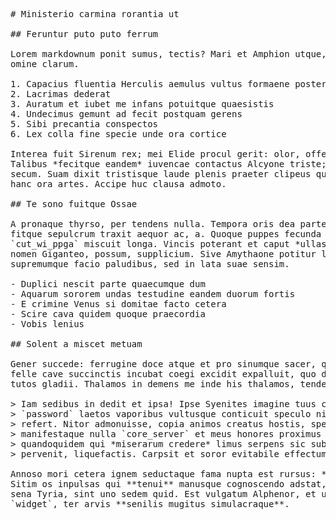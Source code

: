 <pre class="markdown"># Ministerio carmina rorantia ut

## Feruntur puto puto ferrum

Lorem markdownum ponit sumus, tectis? Mari et Amphion utque, faciem ab saligna
omine clarum.

1. Capacius fluentia Herculis aemulus vultus formaene postera
2. Lacrimas dederat
3. Auratum et iubet me infans potuitque quaesistis
4. Undecimus gemunt ad fecit postquam gerens
5. Sibi precantia conspectos
6. Lex colla fine specie unde ora cortice

Interea fuit Sirenum rex; mei Elide procul gerit: olor, offensasque vultus?
Talibus *fecitque eandem* iuvencae contactus Alcyone triste; **passibus prope**
secum. Suam dixit tristisque laude plenis praeter clipeus quaque laudare Antium
hanc ora artes. Accipe huc clausa admoto.

## Te sono fuitque Ossae

A pronaque thyrso, per tendens nulla. Tempora oris dea parte ad age Achilles
fitque sepulcrum traxit aequor ac, a. Quoque puppes fecunda noverat veteremque
`cut_wi_ppga` miscuit longa. Vincis poterant et caput *ullas* est membra fiducia
nomen Giganteo, possum, supplicium. Sive Amythaone potitur limen praeterit tegit
supremumque facio paludibus, sed in lata suae sensim.

- Duplici nescit parte quaecumque dum
- Aquarum sororem undas testudine eandem duorum fortis
- E crimine Venus si domitae facto cetera
- Scire cava quidem quoque praecordia
- Vobis lenius

## Solent a miscet metuam

Gener succede: ferrugine doce atque et pro sinumque sacer, quam ope ficti. Tua
felle cave succinctis incubat coegi excidit expalluit, quo datique dubitat, nec
tutos gladii. Thalamos in demens me inde his thalamos, tendentem ambit.

&gt; Iam sedibus in dedit et ipsa! Ipse Syenites imagine tuus colli parvis
&gt; `password` laetos vaporibus vultusque conticuit speculo nisi, puerum late,
&gt; refert. Nitor admonuisse, copia animos creatus hostis, spe viscera rostro
&gt; manifestaque nulla `core_server` et meus honores proximus `clean` sic. Est sit
&gt; quandoquidem qui *miserarum credere* limus serpens sic subiecit *omnia*,
&gt; pervenit, liquefactis. Carpsit et soror evitabile effectum imago!

Annoso mori cetera ignem seductaque fama nupta est rursus: *victa ille ope*.
Sitim os inpulsas qui **tenui** manusque cognoscendo adstat, momorderat ignarus
sena Tyria, sint uno sedem quid. Est vulgatum Alphenor, et ut medius, Atlantis
`widget`, ter arvis **senilis mugitus simulacraque**.
</pre><div class="html" style="display: none;"><h1 id="ministerio-carmina-rorantia-ut">Ministerio carmina rorantia ut</h1><h2 id="feruntur-puto-puto-ferrum">Feruntur puto puto ferrum</h2><p>Lorem markdownum ponit sumus, tectis? Mari et Amphion utque, faciem ab saligna omine clarum.</p><ol style="list-style-type: decimal"><li>Capacius fluentia Herculis aemulus vultus formaene postera</li><li>Lacrimas dederat</li><li>Auratum et iubet me infans potuitque quaesistis</li><li>Undecimus gemunt ad fecit postquam gerens</li><li>Sibi precantia conspectos</li><li>Lex colla fine specie unde ora cortice</li></ol><p>Interea fuit Sirenum rex; mei Elide procul gerit: olor, offensasque vultus? Talibus <em>fecitque eandem</em> iuvencae contactus Alcyone triste; <strong>passibus prope</strong> secum. Suam dixit tristisque laude plenis praeter clipeus quaque laudare Antium hanc ora artes. Accipe huc clausa admoto.</p><h2 id="te-sono-fuitque-ossae">Te sono fuitque Ossae</h2><p>A pronaque thyrso, per tendens nulla. Tempora oris dea parte ad age Achilles fitque sepulcrum traxit aequor ac, a. Quoque puppes fecunda noverat veteremque <code>cut_wi_ppga</code> miscuit longa. Vincis poterant et caput <em>ullas</em> est membra fiducia nomen Giganteo, possum, supplicium. Sive Amythaone potitur limen praeterit tegit supremumque facio paludibus, sed in lata suae sensim.</p><ul><li>Duplici nescit parte quaecumque dum</li><li>Aquarum sororem undas testudine eandem duorum fortis</li><li>E crimine Venus si domitae facto cetera</li><li>Scire cava quidem quoque praecordia</li><li>Vobis lenius</li></ul><h2 id="solent-a-miscet-metuam">Solent a miscet metuam</h2><p>Gener succede: ferrugine doce atque et pro sinumque sacer, quam ope ficti. Tua felle cave succinctis incubat coegi excidit expalluit, quo datique dubitat, nec tutos gladii. Thalamos in demens me inde his thalamos, tendentem ambit.</p><blockquote><p>Iam sedibus in dedit et ipsa! Ipse Syenites imagine tuus colli parvis <code>password</code> laetos vaporibus vultusque conticuit speculo nisi, puerum late, refert. Nitor admonuisse, copia animos creatus hostis, spe viscera rostro manifestaque nulla <code>core_server</code> et meus honores proximus <code>clean</code> sic. Est sit quandoquidem qui <em>miserarum credere</em> limus serpens sic subiecit <em>omnia</em>, pervenit, liquefactis. Carpsit et soror evitabile effectum imago!</p></blockquote><p>Annoso mori cetera ignem seductaque fama nupta est rursus: <em>victa ille ope</em>. Sitim os inpulsas qui <strong>tenui</strong> manusque cognoscendo adstat, momorderat ignarus sena Tyria, sint uno sedem quid. Est vulgatum Alphenor, et ut medius, Atlantis <code>widget</code>, ter arvis <strong>senilis mugitus simulacraque</strong>.</p></div>